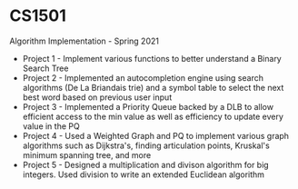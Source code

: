 # CS1501
Algorithm Implementation - Spring 2021

- Project 1 - Implement various functions to better understand a Binary Search Tree
- Project 2 - Implemented an autocompletion engine using search algorithms (De La Briandais trie) and a symbol table to select the next best word based on previous user input
- Project 3 - Implemented a Priority Queue backed by a DLB to allow efficient access to the min value as well as efficiency to update every value in the PQ
- Project 4 - Used a Weighted Graph and PQ to implement various graph algorithms such as Dijkstra's, finding articulation points, Kruskal's minimum spanning tree, and more
- Project 5 - Designed a multiplication and divison algorithm for big integers. Used division to write an extended Euclidean algorithm
